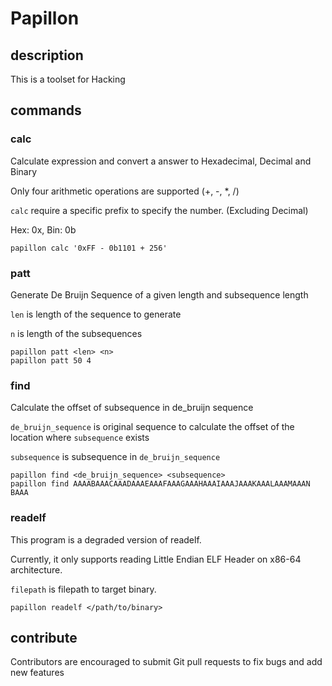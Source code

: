 # Papillon

## description
This is a toolset for Hacking

## commands
### calc
Calculate expression and convert a answer to Hexadecimal, Decimal and Binary

Only four arithmetic operations are supported (+, -, *, /)

`calc` require a specific prefix to specify the number. (Excluding Decimal)

Hex: 0x, Bin: 0b
```
papillon calc '0xFF - 0b1101 + 256'
```

### patt
Generate De Bruijn Sequence of a given length and subsequence length

`len` is length of the sequence to generate

`n` is length of the subsequences
```
papillon patt <len> <n>
papillon patt 50 4
```

### find
Calculate the offset of subsequence in de_bruijn sequence

`de_bruijn_sequence` is original sequence to calculate the offset of the location where `subsequence` exists

`subsequence` is subsequence in `de_bruijn_sequence`
```
papillon find <de_bruijn_sequence> <subsequence>
papillon find AAAABAAACAAADAAAEAAAFAAAGAAAHAAAIAAAJAAAKAAALAAAMAAAN BAAA
```

### readelf
This program is a degraded version of readelf.

Currently, it only supports reading Little Endian ELF Header on x86-64 architecture.

`filepath` is filepath to target binary.

```
papillon readelf </path/to/binary>
```

## contribute
Contributors are encouraged to submit Git pull requests to fix bugs and add new features
